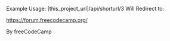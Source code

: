 Example Usage:
[this_project_url]/api/shorturl/3
Will Redirect to:

https://forum.freecodecamp.org/

By freeCodeCamp
